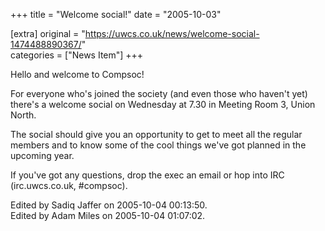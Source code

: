 +++
title = "Welcome social!"
date = "2005-10-03"

[extra]
original = "https://uwcs.co.uk/news/welcome-social-1474488890367/"    
categories = ["News Item"]
+++

Hello and welcome to Compsoc\!

For everyone who's joined the society (and even those who haven't yet) there's a welcome social on Wednesday at 7.30 in Meeting Room 3, Union North.

The social should give you an opportunity to get to meet all the regular members and to know some of the cool things we've got planned in the upcoming year.

If you've got any questions, drop the exec an email or hop into IRC (irc.uwcs.co.uk, \#compsoc).

Edited by Sadiq Jaffer on 2005-10-04 00:13:50.  
Edited by Adam Miles on 2005-10-04 01:07:02.

